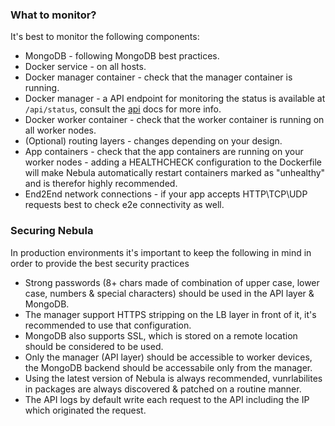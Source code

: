### What to monitor?

It's best to monitor the following components:

* MongoDB - following MongoDB best practices.
* Docker service - on all hosts.
* Docker manager container - check that the manager container is running.
* Docker manager - a API endpoint for monitoring the status is available at `/api/status`, consult the [api](https://github.com/nebula-orchestrator/docs/blob/master/docs/api.md) docs for more info.
* Docker worker container - check that the worker container is running on all worker nodes.
* (Optional) routing layers - changes depending on your design.
* App containers - check that the app containers are running on your worker nodes - adding a HEALTHCHECK configuration to the Dockerfile will make Nebula automatically restart containers marked as "unhealthy" and is therefor highly recommended.
* End2End network connections - if your app accepts HTTP\TCP\UDP requests best to check e2e connectivity as well.

### Securing Nebula

In production environments it's important to keep the following in mind in order to provide the best security practices 

* Strong passwords (8+ chars made of combination of upper case, lower case, numbers & special characters) should be used in the API layer & MongoDB.
* The manager support HTTPS stripping on the LB layer in front of it, it's recommended to use that configuration.
* MongoDB also supports SSL, which is stored on a remote location should be considered to be used.
* Only the manager (API layer) should be accessible to worker devices, the MongoDB backend should be accessabile only from the manager.
* Using the latest version of Nebula is always recommended, vunrlabilites in packages are always discovered & patched on a routine manner.
* The API logs by default write each request to the API including the IP which originated the request.